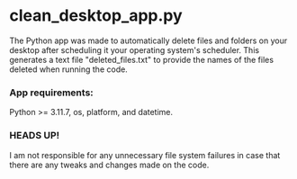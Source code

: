 # clean_desktop_app.py
The Python app was made to automatically delete files and folders on your desktop after scheduling it your operating system's scheduler. This generates a text file "deleted_files.txt" to provide the names of the files deleted when running the code.

### App requirements:
Python >= 3.11.7, os, platform, and datetime.

### HEADS UP!
I am not responsible for any unnecessary file system failures in case that there are any tweaks and changes made on the code.
